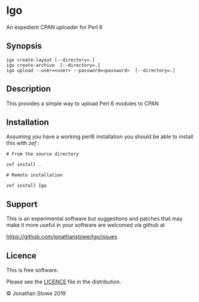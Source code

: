 # Igo

An expedient CPAN uploader for Perl 6

## Synopsis

	igo create-layout [--directory=.]
    igo create-archive  [--directory=.]
    igo upload --user=<user> --password=<password>  [--directory=.]

## Description

This provides a simple way to upload Perl 6 modules to CPAN

## Installation

Assuming you have a working perl6 installation you should be able to
install this with *zef* :

    # From the source directory

    zef install .

    # Remote installation

    zef install Igo

## Support

This is an experimental software but suggestions and patches that
may make it more useful in your software are welcomed via github at

https://github.com/jonathanstowe/Igo/issues


## Licence

This is free software.

Please see the [LICENCE](LICENCE) file in the distribution.

© Jonathan Stowe 2019

